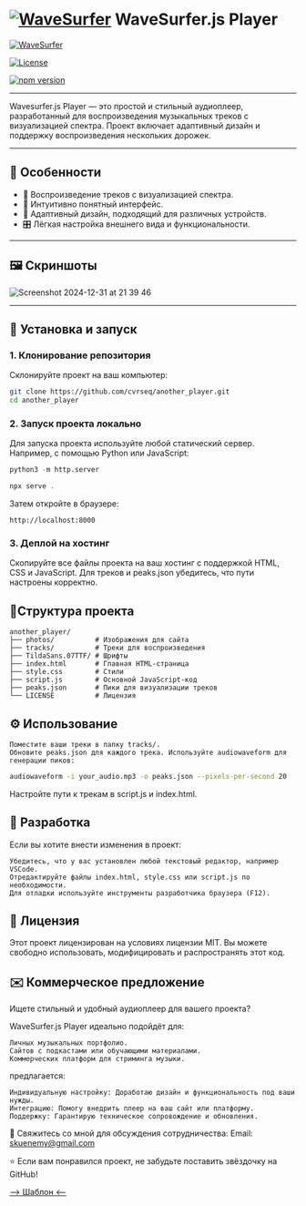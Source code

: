 # [![WaveSurfer](https://user-images.githubusercontent.com/381895/226091100-f5567a28-7736-4d37-8f84-e08f297b7e1a.png)](https://github.com/katspaugh/wavesurfer.js) WaveSurfer.js Player

[![WaveSurfer](https://user-images.githubusercontent.com/381895/226091100-f5567a28-7736-4d37-8f84-e08f297b7e1a.png)](https://github.com/katspaugh/wavesurfer.js)

[![License](https://img.shields.io/badge/license-MIT-blue.svg)](LICENSE)

[![npm version](https://img.shields.io/npm/v/wavesurfer.js.svg)](https://www.npmjs.com/package/wavesurfer.js)

---

Wavesurfer.js Player — это простой и стильный аудиоплеер, разработанный для воспроизведения музыкальных треков с визуализацией спектра. Проект включает адаптивный дизайн и поддержку воспроизведения нескольких дорожек.

---

## 📖 Особенности

- 🎵 Воспроизведение треков с визуализацией спектра.
- 🚀 Интуитивно понятный интерфейс.
- 📱 Адаптивный дизайн, подходящий для различных устройств.
- 🎛️ Лёгкая настройка внешнего вида и функциональности.

---

## 🖼️ Скриншоты

![Screenshot 2024-12-31 at 21 39 46](https://github.com/user-attachments/assets/9a0410d2-9349-43fe-9ffe-fde7c0dfab24)

---

## 🚀 Установка и запуск

### 1. Клонирование репозитория
Склонируйте проект на ваш компьютер:
```bash
git clone https://github.com/cvrseq/another_player.git
cd another_player
```
### 2. Запуск проекта локально

Для запуска проекта используйте любой статический сервер. Например, с помощью Python или JavaScript:
```python
python3 -m http.server
```
```javascript
npx serve .
```
Затем откройте в браузере:
```arduino
http://localhost:8000
```
### 3. Деплой на хостинг

Скопируйте все файлы проекта на ваш хостинг с поддержкой HTML, CSS и JavaScript. Для треков и peaks.json убедитесь, что пути настроены корректно.


## 📂Структура проекта
```plaintext
another_player/
├── photos/          # Изображения для сайта
├── tracks/          # Треки для воспроизведения
├── TildaSans.07TTF/ # Шрифты
├── index.html       # Главная HTML-страница
├── style.css        # Стили
├── script.js        # Основной JavaScript-код
├── peaks.json       # Пики для визуализации треков
└── LICENSE          # Лицензия
```

## ⚙️ Использование

    Поместите ваши треки в папку tracks/.
    Обновите peaks.json для каждого трека. Используйте audiowaveform для генерации пиков:
```bash
audiowaveform -i your_audio.mp3 -o peaks.json --pixels-per-second 20
```

Настройте пути к трекам в script.js и index.html.


## 🔧 Разработка

Если вы хотите внести изменения в проект:

    Убедитесь, что у вас установлен любой текстовый редактор, например VSCode.
    Отредактируйте файлы index.html, style.css или script.js по необходимости.
    Для отладки используйте инструменты разработчика браузера (F12).

## 📄 Лицензия

Этот проект лицензирован на условиях лицензии MIT. Вы можете свободно использовать, модифицировать и распространять этот код.
## ✉️ Коммерческое предложение

Ищете стильный и удобный аудиоплеер для вашего проекта?

WaveSurfer.js Player идеально подойдёт для:

    Личных музыкальных портфолио.
    Сайтов с подкастами или обучающими материалами.
    Коммерческих платформ для стриминга музыки.

предлагается:

    Индивидуальную настройку: Доработаю дизайн и функциональность под ваши нужды.
    Интеграцию: Помогу внедрить плеер на ваш сайт или платформу.
    Поддержку: Гарантирую техническое сопровождение и обновления.

💬 Свяжитесь со мной для обсуждения сотрудничества:
Email: skuenemy@gmail.com

⭐ Если вам понравился проект, не забудьте поставить звёздочку на GitHub!

[--> Шаблон <--](https://ivansuslin.com/)
